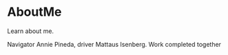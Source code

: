 # AboutMe
Learn about me. 

Navigator Annie Pineda, driver Mattaus Isenberg.
Work completed together
